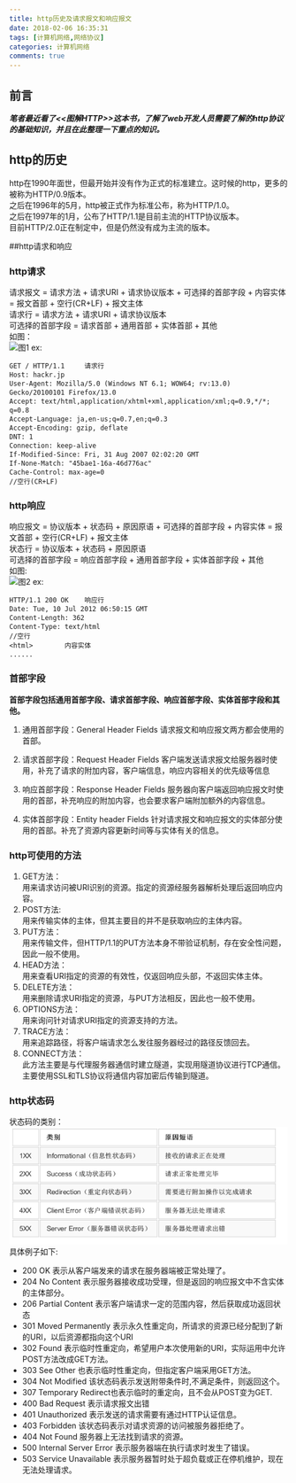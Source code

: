 ```yaml
---
title: http历史及请求报文和响应报文
date: 2018-02-06 16:35:31
tags: [计算机网络,网络协议]
categories: 计算机网络
comments: true 
---
```

## 前言
***笔者最近看了<<图解HTTP>>这本书，了解了web开发人员需要了解的http协议的基础知识，并且在此整理一下重点的知识。***

## http的历史
http在1990年面世，但最开始并没有作为正式的标准建立。这时候的http，更多的被称为HTTP/0.9版本。<br>
之后在1996年的5月，http被正式作为标准公布，称为HTTP/1.0。<br>
之后在1997年的1月，公布了HTTP/1.1是目前主流的HTTP协议版本。<br>
目前HTTP/2.0正在制定中，但是仍然没有成为主流的版本。

##http请求和响应
### http请求
请求报文 = 请求方法 + 请求URI + 请求协议版本
          + 可选择的首部字段 + 内容实体
        = 报文首部 + 空行(CR+LF) + 报文主体<br>
请求行 = 请求方法 + 请求URI + 请求协议版本<br>
可选择的首部字段 = 请求首部 + 通用首部 + 实体首部 + 其他<br>
如图：<br>
![图1](/home/zy/zy/myblog/source/_posts/http历史及请求报文和响应报文/1.png)
ex:<br>
```
GET / HTTP/1.1     请求行
Host: hackr.jp     
User-Agent: Mozilla/5.0 (Windows NT 6.1; WOW64; rv:13.0) Gecko/20100101 Firefox/13.0
Accept: text/html,application/xhtml+xml,application/xml;q=0.9,*/*; q=0.8
Accept-Language: ja,en-us;q=0.7,en;q=0.3
Accept-Encoding: gzip, deflate
DNT: 1
Connection: keep-alive
If-Modified-Since: Fri, 31 Aug 2007 02:02:20 GMT
If-None-Match: "45bae1-16a-46d776ac"
Cache-Control: max-age=0
//空行(CR+LF)
```
### http响应
响应报文 = 协议版本 + 状态码 + 原因原语 + 可选择的首部字段 + 内容实体
= 报文首部 + 空行(CR+LF) + 报文主体
<br>状态行 = 协议版本 + 状态码 + 原因原语
<br>可选择的首部字段 = 响应首部字段 + 通用首部字段 + 实体首部字段 + 其他<br>
如图:<br>
![图2](/home/zy/zy/myblog/source/_posts/http历史及请求报文和响应报文/2.png)
ex:<br>
```
HTTP/1.1 200 OK    响应行
Date: Tue, 10 Jul 2012 06:50:15 GMT
Content-Length: 362
Content-Type: text/html
//空行
<html>        内容实体
......
```

### 首部字段
**首部字段包括通用首部字段、请求首部字段、响应首部字段、实体首部字段和其他。**<br>
1. 通用首部字段：General Header Fields
​ 请求报文和响应报文两方都会使用的首部。

2. 请求首部字段：Request Header Fields
​ 客户端发送请求报文给服务器时使用，补充了请求的附加内容，客户端信息，响应内容相关的优先级等信息

3. 响应首部字段：Response Header Fields
​ 服务器向客户端返回响应报文时使用的首部，补充响应的附加内容，也会要求客户端附加额外的内容信息。

4. 实体首部字段：Entity header Fields
​ 针对请求报文和响应报文的实体部分使用的首部。补充了资源内容更新时间等与实体有关的信息。

### http可使用的方法
1. GET方法：<br>
  用来请求访问被URI识别的资源。指定的资源经服务器解析处理后返回响应内容。
2. POST方法:<br>
  用来传输实体的主体，但其主要目的并不是获取响应的主体内容。
3. PUT方法：<br>
 用来传输文件，但HTTP/1.1的PUT方法本身不带验证机制，存在安全性问题，因此一般不使用。
4. HEAD方法：<br>
 用来查看URI指定的资源的有效性，仅返回响应头部，不返回实体主体。
5. DELETE方法：<br>
 用来删除请求URI指定的资源，与PUT方法相反，因此也一般不使用。
6. OPTIONS方法：<br>
 用来询问针对请求URI指定的资源支持的方法。
7. TRACE方法：<br>
 用来追踪路径，将客户端请求怎么发往服务器经过的路径反馈回去。
8. CONNECT方法：<br>
 此方法主要是与代理服务器通信时建立隧道，实现用隧道协议进行TCP通信。主要使用SSL和TLS协议将通信内容加密后传输到隧道。

### http状态码
状态码的类别：<br>
![图3](http历史及请求报文和响应报文/3.png)
具体例子如下:<br>
* 200 OK 表示从客户端发来的请求在服务器端被正常处理了。
* 204 No Content 表示服务器接收成功受理，但是返回的响应报文中不含实体的主体部分。
* 206 Partial Content 表示客户端请求一定的范围内容，然后获取成功返回状态
* 301 Moved Permanently 表示永久性重定向，所请求的资源已经分配到了新的URI，以后资源都指向这个URI
* 302 Found 表示临时性重定向，希望用户本次使用新的URI，实际运用中允许POST方法改成GET方法。
* 303 See Other 也表示临时性重定向，但指定客户端采用GET方法。
* 304 Not Modified 该状态码表示发送附带条件时,不满足条件，则返回这个。
* 307 Temporary Redirect也表示临时的重定向，且不会从POST变为GET.
* 400 Bad Request 表示请求报文出错
* 401 Unauthorized 表示发送的请求需要有通过HTTP认证信息。
* 403 Forbidden 该状态码表示对请求资源的访问被服务器拒绝了。
* 404 Not Found 服务器上无法找到请求的资源。
* 500 Internal Server Error 表示服务器端在执行请求时发生了错误。
* 503 Service Unavailable 表示服务器暂时处于超负载或正在停机维护，现在无法处理请求。
